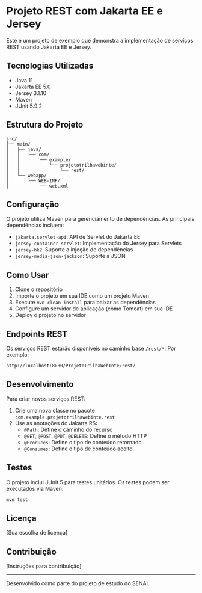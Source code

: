 # Projeto REST com Jakarta EE e Jersey

Este é um projeto de exemplo que demonstra a implementação de serviços REST usando Jakarta EE e Jersey.

## Tecnologias Utilizadas

- Java 11
- Jakarta EE 5.0
- Jersey 3.1.10
- Maven
- JUnit 5.9.2

## Estrutura do Projeto

```
src/
├── main/
│   ├── java/
│   │   └── com/
│   │       └── example/
│   │           └── projetotrilhawebinte/
│   │               └── rest/
│   └── webapp/
│       └── WEB-INF/
│           └── web.xml
```

## Configuração

O projeto utiliza Maven para gerenciamento de dependências. As principais dependências incluem:

- `jakarta.servlet-api`: API de Servlet do Jakarta EE
- `jersey-container-servlet`: Implementação do Jersey para Servlets
- `jersey-hk2`: Suporte a injeção de dependências
- `jersey-media-json-jackson`: Suporte a JSON

## Como Usar

1. Clone o repositório
2. Importe o projeto em sua IDE como um projeto Maven
3. Execute `mvn clean install` para baixar as dependências
4. Configure um servidor de aplicação (como Tomcat) em sua IDE
5. Deploy o projeto no servidor

## Endpoints REST

Os serviços REST estarão disponíveis no caminho base `/rest/*`. Por exemplo:
```
http://localhost:8080/ProjetoTrilhaWebInte/rest/
```

## Desenvolvimento

Para criar novos serviços REST:

1. Crie uma nova classe no pacote `com.example.projetotrilhawebinte.rest`
2. Use as anotações do Jakarta RS:
   - `@Path`: Define o caminho do recurso
   - `@GET`, `@POST`, `@PUT`, `@DELETE`: Define o método HTTP
   - `@Produces`: Define o tipo de conteúdo retornado
   - `@Consumes`: Define o tipo de conteúdo aceito

## Testes

O projeto inclui JUnit 5 para testes unitários. Os testes podem ser executados via Maven:

```bash
mvn test
```

## Licença

[Sua escolha de licença]

## Contribuição

[Instruções para contribuição]

---
Desenvolvido como parte do projeto de estudo do SENAI.
